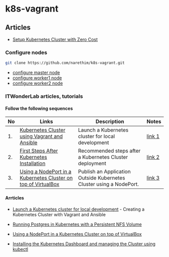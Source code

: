 # k8s-vagrant

## Articles

* [Setup Kubernetes Cluster with Zero Cost](https://smartshift.com/setup-kubernetes-cluster-with-zero-cost/)

### Configure nodes

```sh
git clone https://github.com/narethim/k8s-vagrant.git
```

* [configure master node](configure-master.md)
* [configure worker1 node](configure-worker1.md)
* [configure worker2 node](configure-worker2.md)

### ITWonderLab articles, tutorials

#### Follow the following sequences

| No  | Links | Description | Notes |
| --- | ----- | ----------- | ----- |
| 1.  | [Kubernetes Cluster using Vagrant and Ansible](https://www.itwonderlab.com/en/ansible-kubernetes-vagrant-tutorial/) | Launch a Kubernetes cluster for local development | [link 1](example/step-01.md) |
| 2.  | [First Steps After Kubernetes Installation](https://www.itwonderlab.com/en/installating-kubernetes-dashboard/) | Recommended steps after a Kubernetes Cluster deployment | [link 2](example/step-02.md) |
| 3.  | [Using a NodePort in a Kubernetes Cluster on top of VirtualBox](https://www.itwonderlab.com/en/nodeport-kubernetes-cluster/) | Publish an Application Outside Kubernetes Cluster using a NodePort. | [link 3](example/step-03.md) |

#### Arrticles

* [Launch a Kubernetes cluster for local development](https://www.itwonderlab.com/en/ansible-kubernetes-vagrant-tutorial/) - Creating a Kubernetes Cluster with Vagrant and Ansible

* [Running Postgres in Kubernetes with a Persistent NFS Volume](https://www.itwonderlab.com/en/postgres-kubernetes-nfs-volume/)

* [Using a NodePort in a Kubernetes Cluster on top of VirtualBox](https://www.itwonderlab.com/en/nodeport-kubernetes-cluster/)

* [Installing the Kubernetes Dashboard and managing the Cluster using kubectl](https://www.itwonderlab.com/en/installating-kubernetes-dashboard/)
